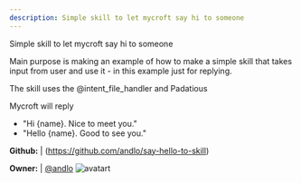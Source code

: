 ```yaml
---
description: Simple skill to let mycroft say hi to someone
---
```

Simple skill to let mycroft say hi to someone

Main purpose is making an example of how to make a simple skill that takes input from user and use it  - in this example just for replying.

The skill uses the @intent_file_handler and Padatious

Mycroft will reply
- "Hi {name}. Nice to meet you."
- "Hello {name}. Good to see you."

**Github:** | (https://github.com/andlo/say-hello-to-skill)

**Owner:** | [@andlo](https://github.com/andlo) ![avatart](https://avatars2.githubusercontent.com/u/3314671?v=4)

